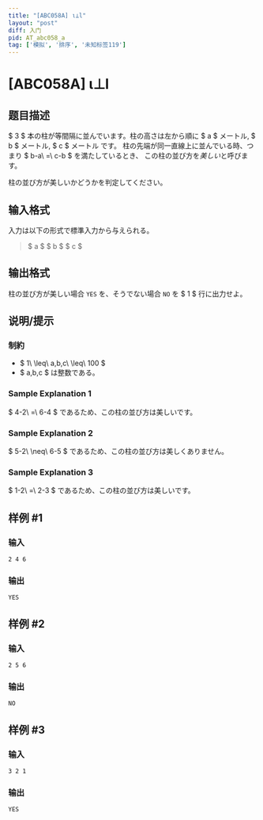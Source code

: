 ```yaml
---
title: "[ABC058A] ι⊥l"
layout: "post"
diff: 入门
pid: AT_abc058_a
tag: ['模拟', '排序', '未知标签119']
---
```


# [ABC058A] ι⊥l

## 题目描述

[problemUrl]: https://atcoder.jp/contests/abc058/tasks/abc058_a

$ 3 $ 本の柱が等間隔に並んでいます。柱の高さは左から順に $ a $ メートル, $ b $ メートル, $ c $ メートル です。 柱の先端が同一直線上に並んでいる時、つまり $ b-a\ =\ c-b $ を満たしているとき、 この柱の並び方を*美しい*と呼びます。

柱の並び方が美しいかどうかを判定してください。

## 输入格式

入力は以下の形式で標準入力から与えられる。

> $ a $ $ b $ $ c $

## 输出格式

柱の並び方が美しい場合 `YES` を、そうでない場合 `NO` を $ 1 $ 行に出力せよ。

## 说明/提示

### 制約

- $ 1\ \leq\ a,b,c\ \leq\ 100 $
- $ a,b,c $ は整数である。

### Sample Explanation 1

$ 4-2\ =\ 6-4 $ であるため、この柱の並び方は美しいです。

### Sample Explanation 2

$ 5-2\ \neq\ 6-5 $ であるため、この柱の並び方は美しくありません。

### Sample Explanation 3

$ 1-2\ =\ 2-3 $ であるため、この柱の並び方は美しいです。

## 样例 #1

### 输入

```
2 4 6
```

### 输出

```
YES
```

## 样例 #2

### 输入

```
2 5 6
```

### 输出

```
NO
```

## 样例 #3

### 输入

```
3 2 1
```

### 输出

```
YES
```

